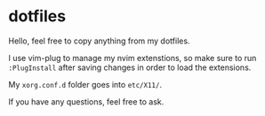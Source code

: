 # dotfiles

Hello, feel free to copy anything from my dotfiles. 

I use vim-plug to manage my nvim extenstions, so make sure to run `:PlugInstall` after saving changes in order to load the extensions.

My `xorg.conf.d` folder goes into `etc/X11/`.

If you have any questions, feel free to ask.
